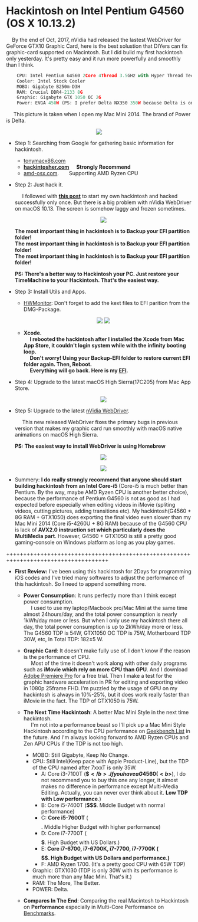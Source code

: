 # Hackintosh on Intel Pentium G4560 (OS X 10.13.2)

&nbsp;&nbsp;&nbsp;&nbsp;By the end of Oct, 2017, nVidia had released the lastest WebDriver for GeForce GTX10 Graphic Card, here is the best solustion that DIYers can fix graphic-card supported on Macintosh. But I did build my first hackintosh only yesterday. It's pretty easy and it run more powerfully and smoothly than I think.

```javascript
	CPU: Intel Pentium G4560 2Core 4Thread 3.5GHz with Hyper Thread Tech
	Cooler: Intel Stock Cooler
	MOBO: Gigabyte B250m-D3H
	RAM: Crucial DDR4-2133 8G
	Graphic: Gigabyte GTX 1050 OC 2G
	Power: EVGA 450W (PS: I prefer Delta NX350 350W because Delta is one of Apple's Service/Order Provider)
```

&nbsp;&nbsp;&nbsp;&nbsp; This picture is taken when I open my Mac Mini 2014. The brand of Power is Delta.

<p align="center"> <img src="./AAA-resource/MacMini-power.png"> </p>

+ Step 1: Searching from Google for gathering basic information for hackintosh.  
    - [tonymacx86.com](http://www.tonymacx86.com)
	- [<b>hackintosher.com</b>](http://hackintosher.com) &nbsp;&nbsp;&nbsp;&nbsp;<b>Strongly Recommend</b>
	- [amd-osx.com](http://amd-osx.com). &nbsp;&nbsp;&nbsp;&nbsp;&nbsp;&nbsp;Supporting AMD Ryzen CPU  
+ Step 2: Just hack it.  

	&nbsp;&nbsp;&nbsp;&nbsp; I followed with [<B>this post</B>](http://hackintosher.com/guides/high-sierra-install-full-guide/) to start my own hackintosh and hacked successfully only once. But there is a big problem with nVidia WebDriver on macOS 10.13. The screen is somehow laggy and frozen sometimes.  

	<p align="center"> <img src="./AAA-resource/osx-10.13.png"> </p> 

	<B>The most important thing in hackintosh is to Backup your EFI partition folder!</B>  
	<B>The most important thing in hackintosh is to Backup your EFI partition folder!</B>  
	<B>The most important thing in hackintosh is to Backup your EFI partition folder!</B>

	<B>PS: There's a better way to Hackintosh your PC. Just restore your TimeMachine to your Hackintosh. That's the easiest way.</B>

+ Step 3: Install Utils and Apps.  
	
	- [HWMonitor](https://github.com/kozlek/HWSensors): Don't forget to add the kext files to EFI parition from the DMG-Package.  
	<p align="center"> <img src="./AAA-resource/EFI-KEXT-FolderLayer.png"> <img src="./AAA-resource/hwmonitor.jpg"> </p>

	- <b>Xcode.  
	&nbsp;&nbsp;&nbsp;&nbsp; I rebooted the hackintosh after I installed the Xcode from Mac App Store, it couldn't login system while with the infinity booting loop.  
	&nbsp;&nbsp;&nbsp;&nbsp; Don't worry! Using your Backup-EFI folder to restore current EFI folder again. Then, Reboot.  
	&nbsp;&nbsp;&nbsp;&nbsp; Everything will go back.  Here is my [EFI](https://github.com/toureek/hackintosh).</B>

+ Step 4: Upgrade to the latest macOS High Sierra(17C205) from Mac App Store.  

	<p align="center"> <img src="./AAA-resource/Hackintosh-in-G4560-2018.jpg"> </p> 

+ Step 5: Upgrade to the latest [nVidia WebDriver](https://images.nvidia.com/mac/pkg/378/WebDriver-378.10.10.10.20.107.pkg).

	&nbsp;&nbsp;&nbsp;&nbsp; This new released WebDriver fixes the primary bugs in previous version that makes my graphic card run smoothly with macOS native animations on macOS High Sierra.  

	<B>PS: The easiest way to install WebDriver is using Homebrew</B>
	<p align="center"> <img src="./AAA-resource/webdriver-homebrew.png"> </p>
	<p align="center"> <img src="./AAA-resource/hackintosh.png"> </p>

+ Summery: <b>I do really strongly recommend that anyone should start building hackintosh from an Intel Core-i5 </b> (Core-i5 is much better than Pentium. By the way, maybe AMD Ryzen CPU is another better choice), because the performance of Pentium G4560 is not as good as I had expected before especially when editing videos in iMovie (spliting videos, cutting pictures, adding transitions etc). My hackintosh(G4560 + 8G RAM + GTX1050) does exporting the final video even slower than my Mac Mini 2014 (Core i5-4260U + 8G RAM) because of the G4560 CPU is lack of <b>AVX2.0 instruction set which particularly does the MultiMedia part</b>. However, G4560 + GTX1050 is still a pretty good gaming-console on Windows platform as long as you play games.  

++++++++++++++++++++++++++++++++++++++++++++++++++++++++++++++++++++++++++++++++++++	

+ <b>First Review:</b> I've been using this hackintosh for 2Days for programming iOS codes and I've tried many softwares to adjust the performance of this hackintosh. So I need to append something more.  
	- <b>Power Consumption</b>: It runs perfectly more than I think except power consumption.  
		&nbsp;&nbsp;&nbsp;&nbsp; I used to use my laptop/Macbook pro/Mac Mini at the same time almost 24hours/day, and the total power consumption is nearly 1kWh/day more or less. But when I only use my hackintosh there all day, the total power consumption is up to 2kWh/day more or less. The G4560 TDP is 54W, GTX1050 OC TDP is 75W, Motherboard TDP 30W, etc, In Total TDP: 182±5 W. 

	- <b>Graphic Card</b>:  It doesn't make fully use of. I don't know if the reason is the performance of CPU.  
	&nbsp;&nbsp;&nbsp;&nbsp; Most of the time it doesn't work along with other daily programs such as <b>iMovie which rely on more CPU than GPU</b>. And I download [Adobe Premiere Pro](http://www.adobe.com/products/premiere.html) for a free trial. Then I make a test for the graphic hardware acceleration in PR for editing and exporting video in 1080p 25frame FHD. I'm puzzled by the usage of GPU on my hackintosh is always in 10%-25%, but it does work really faster than iMovie in the fact. The TDP of GTX1050 is 75W.  

	- <b>The Next Time Hackintosh</b>:  A better Mac Mini Style in the next time hackintosh.  
	&nbsp;&nbsp;&nbsp;&nbsp; I'm not into a performance beast so I'll pick up a Mac Mini Style Hackintosh according to the CPU performance on [Geekbench List](https://browser.geekbench.com/processor-benchmarks) in the future. And I'm always looking forward to AMD Ryzen CPUs and Zen APU CPUs if the TDP is not too high.  

		- MOBO: Still Gigabyte, Keep No Change.
		- CPU:  Still Intel(Keep pace with Apple Product-Line), but the TDP of the CPU named after 7xxxT is only 35W.
			* A: Core i3-7100T (<b>$$</b>. If you have a G4560(<b>$</b>), I do not recommend you to buy this one any longer, it almost makes no difference in performance except Multi-Media Editing. Actually, you can never ever think about it. <b>Low TDP with Low performance</b>.)  
			* B: Core i5-7400T (<b>$$$</b>. Middle Budget with normal performance)
			* C: <B>Core i5-7600T</B> (<b>$$$$</b>. Middle Higher Budget with higher performance)
			* D: Core i7-7700T (<b>$$$$$</b>. High Budget with US Dollars.)  
			* E: <B>Core i7-6700, i7-6700K, i7-7700, i7-7700K (<b>$$$$$$</b>. High Budget with US Dollars and performance.)</B> 
			* F: AMD Ryzen 1700. (It's a pretty good CPU with 65W TDP) 
		- Graphic: GTX1030 (TDP is only 30W with its performance is much more than any Mac Mini. That's it.)
		- RAM: The More, The Better.
		- POWER: Delta.

	- <b>Compares In The End</b>: Comparing the real Macintosh to Hackintosh on <B>Performance</B> especially in Multi-Core Performance on [Benchmarks](https://browser.geekbench.com/mac-benchmarks).


